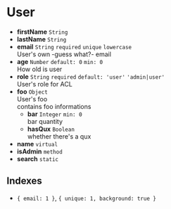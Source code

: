 # User
- **firstName** `String`  
- **lastName** `String`  
- **email** `String` ``required`` ``unique`` ``lowercase``  
User's own -guess what?- email
- **age** `Number` ``default: 0`` ``min: 0``  
How old is user
- **role** `String` ``required`` ``default: 'user'`` ``'admin|user'``  
User's role for ACL
- **foo** `Object`  
User's foo  
contains foo informations
  - **bar** `Integer` ``min: 0``  
  bar quantity
  - **hasQux** `Boolean`  
  whether there's a qux
- **name** `virtual`  
- **isAdmin** `method`  
- **search** `static`  


## Indexes
- `{ email: 1 }`, `{ unique: 1, background: true }`

